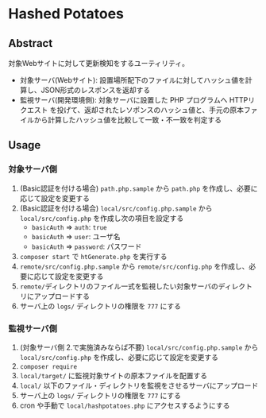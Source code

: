 # Hashed Potatoes

## Abstract

対象Webサイトに対して更新検知をするユーティリティ。

- 対象サーバ(Webサイト): 設置場所配下のファイルに対してハッシュ値を計算し、JSON形式のレスポンスを返却する
- 監視サーバ(開発環境側): 対象サーバに設置した PHP プログラムへ HTTPリクエスト を投げて、返却されたレソポンスのハッシュ値と、手元の原本ファイルから計算したハッシュ値を比較して一致・不一致を判定する

## Usage

### 対象サーバ側

1. (Basic認証を付ける場合) `path.php.sample` から `path.php` を作成し、必要に応じて設定を変更する
2. (Basic認証を付ける場合) `local/src/config.php.sample` から `local/src/config.php` を作成し次の項目を設定する
    - `basicAuth` => `auth`: `true`
    - `basicAuth` => `user`: ユーザ名
    - `basicAuth` => `password`: パスワード
3. `composer start` で `htGenerate.php` を実行する
4. `remote/src/config.php.sample` から `remote/src/config.php` を作成し、必要に応じて設定を変更する
5. `remote/`ディレクトリのファイル一式を監視したい対象サーバのディレクトリにアップロードする
6. サーバ上の `logs/` ディレクトリの権限を `777` にする

### 監視サーバ側

1. (対象サーバ側 2.で実施済みならば不要) `local/src/config.php.sample` から `local/src/config.php` を作成し、必要に応じて設定を変更する
2. `composer require`
3. `local/target/` に監視対象サイトの原本ファイルを配置する
4. `local/` 以下のファイル・ディレクトリを監視をさせるサーバにアップロード
5. サーバ上の `logs/` ディレクトリの権限を `777` にする
6. cron や手動で `local/hashpotatoes.php` にアクセスするようにする
